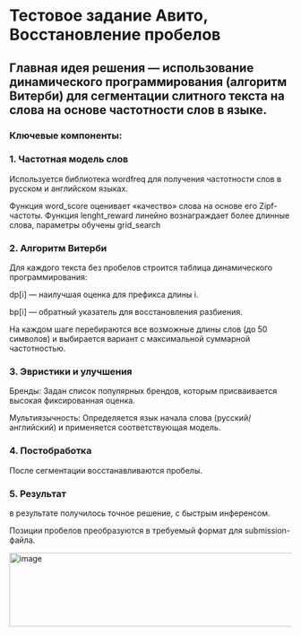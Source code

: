 # Тестовое задание Авито, Восстановление пробелов

## Главная идея решения — использование динамического программирования (алгоритм Витерби) для сегментации слитного текста на слова на основе частотности слов в языке.

### Ключевые компоненты:
### 1. Частотная модель слов
Используется библиотека wordfreq для получения частотности слов в русском и английском языках.

Функция word_score оценивает «качество» слова на основе его Zipf-частоты.
Функция lenght_reward линейно вознаграждает более длинные слова, параметры обучены grid_search

### 2. Алгоритм Витерби
Для каждого текста без пробелов строится таблица динамического программирования:

dp[i] — наилучшая оценка для префикса длины i.

bp[i] — обратный указатель для восстановления разбиения.

На каждом шаге перебираются все возможные длины слов (до 50 символов) и выбирается вариант с максимальной суммарной частотностью.

### 3. Эвристики и улучшения
Бренды: Задан список популярных брендов, которым присваивается высокая фиксированная оценка.

Мультиязычность: Определяется язык начала слова (русский/английский) и применяется соответствующая модель.

### 4. Постобработка
После сегментации восстанавливаются пробелы.

### 5. Результат
в результате получилось точное решение, с быстрым инференсом.

Позиции пробелов преобразуются в требуемый формат для submission-файла.

<img width="990" height="132" alt="image" src="https://github.com/user-attachments/assets/cbb7b9f7-7f96-46c4-ba7e-a41ae26d1700" />

